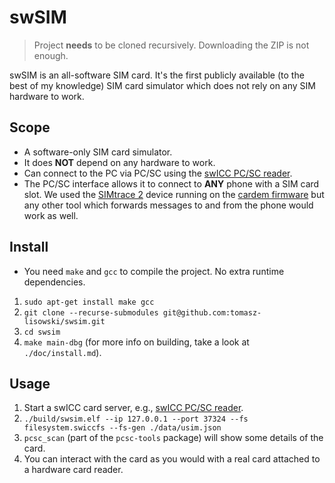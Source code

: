 # swSIM

> Project **needs** to be cloned recursively. Downloading the ZIP is not enough.

swSIM is an all-software SIM card. It's the first publicly available (to the best of my knowledge) SIM card simulator which does not rely on any SIM hardware to work.

## Scope
- A software-only SIM card simulator.
- It does **NOT** depend on any hardware to work.
- Can connect to the PC via PC/SC using the [swICC PC/SC reader](https://github.com/tomasz-lisowski/swicc-drv-ifd).
- The PC/SC interface allows it to connect to **ANY** phone with a SIM card slot. We used the [SIMtrace 2](https://osmocom.org/projects/simtrace2/wiki) device running on the [cardem firmware](https://osmocom.org/projects/simtrace2/wiki#card-emulation) but any other tool which forwards messages to and from the phone would work as well.

## Install
- You need `make` and `gcc` to compile the project. No extra runtime dependencies.
1. `sudo apt-get install make gcc`
2. `git clone --recurse-submodules git@github.com:tomasz-lisowski/swsim.git`
3. `cd swsim`
4. `make main-dbg` (for more info on building, take a look at `./doc/install.md`).

## Usage
1. Start a swICC card server, e.g., [swICC PC/SC reader](https://github.com/tomasz-lisowski/swicc-drv-ifd).
2. `./build/swsim.elf --ip 127.0.0.1 --port 37324 --fs filesystem.swiccfs --fs-gen ./data/usim.json`
3. `pcsc_scan` (part of the `pcsc-tools` package) will show some details of the card.
4. You can interact with the card as you would with a real card attached to a hardware card reader.
